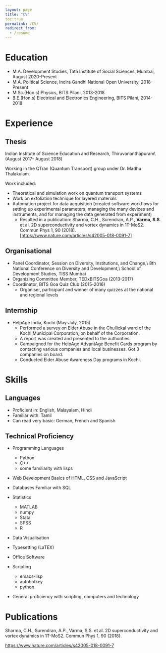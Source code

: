 ```yaml
---
layout: page
title: "CV"
toc:true
permalink: /CV/
redirect_from:
  - /resume
---
```


Education
=========
*  M.A. Development Studies, Tata Institute of Social Sciences, Mumbai, August 2020-Present
*  M.A. Political Science, Indira Gandhi National Open University, 2018-Present
*  M.Sc.(Hon.s) Physics, BITS Pilani, 2013-2018
*  B.E.(Hon.s) Electrical and Electronics Engineering, BITS Pilani, 2014-2018

Experience
======

Thesis
------
  Indian Institute of Science Education and Research, Thiruvananthapuram\\
  (August 2017- August 2018)
  
  Working in the QTran (Quantum Transport) group under Dr.  Madhu Thalakulam.
  
  Work included:
  - Theoretical and simulation work on quantum transport systems
  - Work on exfoliation technique for layered materials
  - Automation project for data acquisition (created software workflows for setting up experimental parameters, managing the many devices and instruments, and for managing the data generated from experiment)
    - Resulted in a publication: Sharma, C.H., Surendran, A.P., **Varma, S.S**. et al. 2D superconductivity and vortex dynamics in 1T-MoS2. Commun Phys 1, 90 (2018). [<https://www.nature.com/articles/s42005-018-0091-7>]


Organisational
--------------
* Panel Coordinator, Session on Diversity, Institutions, and Change,\\
8th National Conference on Diversity and Development,\\
School of Development Studies, TISS Mumbai
* Organizing Committee Member, TEDxBITSGoa (2013-2017)
* Coordinator, BITS Goa Quiz Club (2015-2016)
  - Organiser, participant and winner of many quizzes at the national and regional levels

	
Internship
----------
* HelpAge India, Kochi (May-July, 2015)
   - Performed a survey on Elder Abuse in the Chullickal ward of the Kochi Municipal Corporation, on behalf of the Corporation.
   - A report was created and presented to the authorities.
   - Campaigned for the HelpAge AdvantAge Benefit Cards program by contacting various companies and local businesses. Got 3 companies on board.
   - Conducted Elder Abuse Awareness Day programs in Kochi.

Skills
======

Languages
---------
* Proficient in: English, Malayalam, Hindi
* Familiar with: Tamil
* Can read very basic: German, French and Spanish

Technical Proficiency
---------------------
* Programming Languages
  - Python
  - C++
  - some familiarity with lisps
* Web Development
  Basics of HTML, CSS and JavaScript
* Databases
  Familiar with SQL
* Statistics
  - MATLAB
  - numpy
  - Stata
  - SPSS
  - R
* Data Visualisation
* Typesetting (LaTEX)
* Office Software
* Scripting
  - emacs-lisp
  - autohotkey
  - python

* General proficiency with scripting, computers and technology

Publications
======
Sharma, C.H., Surendran, A.P., Varma, S.S. et al. 2D superconductivity and vortex dynamics in 1T-MoS2. Commun Phys 1, 90 (2018).

<https://www.nature.com/articles/s42005-018-0091-7>
 


